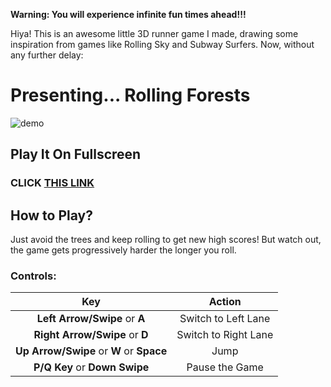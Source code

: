 **Warning: You will experience infinite fun times ahead!!!**

Hiya! This is an awesome little 3D runner game I made, drawing some inspiration from games like Rolling Sky and Subway Surfers. Now, without any further delay:

# Presenting... **Rolling Forests**
![demo](https://storage.googleapis.com/replit/images/1617891278652_1452a0540babe4f1cc017b8d89747160.jpeg)

## Play It On Fullscreen
### **CLICK [THIS LINK]()**

## How to Play?
Just avoid the trees and keep rolling to get new high scores! But watch out, the game gets progressively harder the longer you roll.

### Controls:

| Key | Action |
| :---: | :---: |
| **Left Arrow/Swipe** or **A** | Switch to Left Lane |
| **Right Arrow/Swipe** or **D** | Switch to Right Lane |
| **Up Arrow/Swipe** or **W** or **Space** | Jump |
| **P/Q Key** or **Down Swipe** | Pause the Game |
